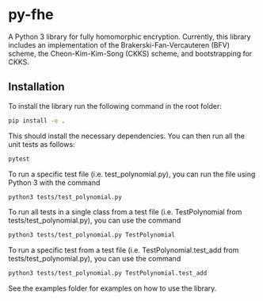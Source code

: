 # py-fhe
A Python 3 library for fully homomorphic encryption. Currently, this library includes an implementation of the Brakerski-Fan-Vercauteren (BFV) scheme, the Cheon-Kim-Kim-Song (CKKS) scheme, and bootstrapping for CKKS.

## Installation

To install the library run the following command in the root folder:
```sh
pip install -e .
```

This should install the necessary dependencies. You can then run all the unit tests as follows:
```sh
pytest
```
To run a specific test file (i.e. test_polynomial.py), you can run the file using Python 3 with the command
```sh
python3 tests/test_polynomial.py
```
To run all tests in a single class from a test file (i.e. TestPolynomial from tests/test_polynomial.py), you can use the command
```sh
python3 tests/test_polynomial.py TestPolynomial
```
To run a specific test from a test file (i.e. TestPolynomial.test_add from tests/test_polynomial.py), you can use the command
```sh
python3 tests/test_polynomial.py TestPolynomial.test_add
```

See the examples folder for examples on how to use the library.
